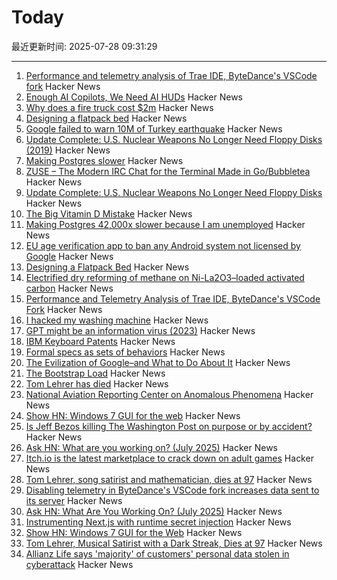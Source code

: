 # Today

最近更新时间: 2025-07-28 09:31:29

--- 
1. [Performance and telemetry analysis of Trae IDE, ByteDance's VSCode fork](https://github.com/segmentationf4u1t/trae_telemetry_research) Hacker News
2. [Enough AI Copilots, We Need AI HUDs](https://www.geoffreylitt.com/2025/07/27/enough-ai-copilots-we-need-ai-huds) Hacker News
3. [Why does a fire truck cost $2m](https://thehustle.co/originals/why-does-a-fire-truck-cost-2-million) Hacker News
4. [Designing a flatpack bed](https://kevinlynagh.com/newsletter/2025_07_flatpack/) Hacker News
5. [Google failed to warn 10M of Turkey earthquake](https://www.bbc.com/news/articles/c77v2kx304go) Hacker News
6. [Update Complete: U.S. Nuclear Weapons No Longer Need Floppy Disks (2019)](https://www.nytimes.com/2019/10/24/us/nuclear-weapons-floppy-disks.html) Hacker News
7. [Making Postgres slower](https://byteofdev.com/posts/making-postgres-slow/) Hacker News
8. [ZUSE – The Modern IRC Chat for the Terminal Made in Go/Bubbletea](https://github.com/babycommando/zuse) Hacker News
9. [Update Complete: U.S. Nuclear Weapons No Longer Need Floppy Disks](https://www.nytimes.com/2019/10/24/us/nuclear-weapons-floppy-disks.html) Hacker News
10. [The Big Vitamin D Mistake](https://pmc.ncbi.nlm.nih.gov/articles/PMC5541280/) Hacker News
11. [Making Postgres 42,000x slower because I am unemployed](https://byteofdev.com/posts/making-postgres-slow/) Hacker News
12. [EU age verification app to ban any Android system not licensed by Google](https://www.reddit.com/r/degoogle/s/YxmPgFes8a) Hacker News
13. [Designing a Flatpack Bed](https://kevinlynagh.com/newsletter/2025_07_flatpack/) Hacker News
14. [Electrified dry reforming of methane on Ni-La2O3–loaded activated carbon](https://www.science.org/doi/10.1126/sciadv.adv1585) Hacker News
15. [Performance and Telemetry Analysis of Trae IDE, ByteDance's VSCode Fork](https://github.com/segmentationf4u1t/trae_telemetry_research) Hacker News
16. [I hacked my washing machine](https://nexy.blog/2025/07/27/how-i-hacked-my-washing-machine/) Hacker News
17. [GPT might be an information virus (2023)](https://nonint.com/2023/03/09/gpt-might-be-an-information-virus/) Hacker News
18. [IBM Keyboard Patents](https://sharktastica.co.uk/topics/patents) Hacker News
19. [Formal specs as sets of behaviors](https://surfingcomplexity.blog/2025/07/26/formal-specs-as-sets-of-behaviors/) Hacker News
20. [The Evilization of Google–and What to Do About It](https://billdembski.substack.com/p/the-evilization-of-googleand-what) Hacker News
21. [The Bootstrap Load](http://www.intel4004.com/btstrp.htm) Hacker News
22. [Tom Lehrer has died](https://www.nytimes.com/2025/07/27/arts/music/tom-lehrer-dead.html) Hacker News
23. [National Aviation Reporting Center on Anomalous Phenomena](https://www.narcap.org) Hacker News
24. [Show HN: Windows 7 GUI for the web](https://khang-nd.github.io/7.css/) Hacker News
25. [Is Jeff Bezos killing The Washington Post on purpose or by accident?](https://news.ycombinator.com/item?id=44703865) Hacker News
26. [Ask HN: What are you working on? (July 2025)](https://news.ycombinator.com/item?id=44702833) Hacker News
27. [Itch.io is the latest marketplace to crack down on adult games](https://techcrunch.com/2025/07/27/itch-io-is-the-latest-marketplace-to-crack-down-on-adult-games/) Hacker News
28. [Tom Lehrer, song satirist and mathematician, dies at 97](https://apnews.com/article/tom-lehrer-son-satirist-mathematician-dies-9caa7ee01faf4fbfb793d7ba984c179d) Hacker News
29. [Disabling telemetry in ByteDance's VSCode fork increases data sent to its server](https://github.com/segmentationf4u1t/trae_telemetry_research) Hacker News
30. [Ask HN: What Are You Working On? (July 2025)](https://news.ycombinator.com/item?id=44702833) Hacker News
31. [Instrumenting Next.js with runtime secret injection](https://phase.dev/blog/instrumenting-nextjs-with-runtime-secret-injection/) Hacker News
32. [Show HN: Windows 7 GUI for the Web](https://khang-nd.github.io/7.css/) Hacker News
33. [Tom Lehrer, Musical Satirist with a Dark Streak, Dies at 97](https://www.nytimes.com/2025/07/27/arts/music/tom-lehrer-dead.html) Hacker News
34. [Allianz Life says 'majority' of customers' personal data stolen in cyberattack](https://techcrunch.com/2025/07/26/allianz-life-says-majority-of-customers-personal-data-stolen-in-cyberattack/) Hacker News
